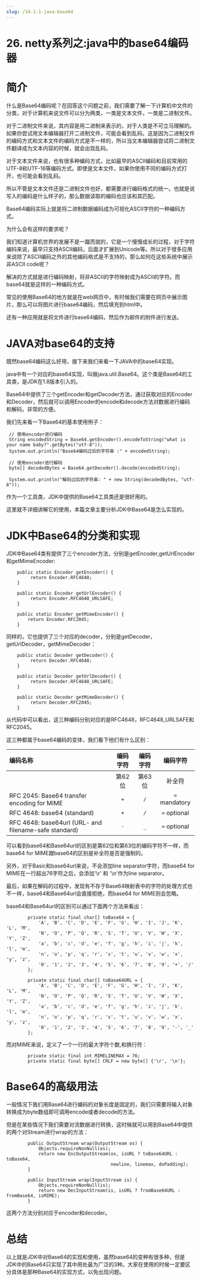 ```yaml
---
slug: /14-1-1-java-base64
---
```


# 26. netty系列之:java中的base64编码器



# 简介

什么是Base64编码呢？在回答这个问题之前，我们需要了解一下计算机中文件的分类，对于计算机来说文件可以分为两类，一类是文本文件，一类是二进制文件。

对于二进制文件来说，其内容是用二进制来表示的，对于人类是不可立马理解的。如果你尝试用文本编辑器打开二进制文件，可能会看到乱码。这是因为二进制文件的编码方式和文本文件的编码方式是不一样的，所以当文本编辑器尝试将二进制文件翻译成为文本内容的时候，就会出现乱码。

对于文本文件来说，也有很多种编码方式，比如最早的ASCII编码和目前常用的UTF-8和UTF-16等编码方式。即使是文本文件，如果你使用不同的编码方式打开，也可能会看到乱码。

所以不管是文本文件还是二进制文件也好，都需要进行编码格式的统一。也就是说写入的编码是什么样子的，那么数据读取的编码也应该和其匹配。

Base64编码实际上就是将二进制数据编码成为可视化ASCII字符的一种编码方式。

为什么会有这样的要求呢？

我们知道计算机世界的发展不是一蹴而就的，它是一个慢慢成长的过程，对于字符编码来说，最早只支持ASCII编码，后面才扩展到Unicode等。所以对于很多应用来说除了ASCII编码之外的其他编码格式是不支持的，那么如何在这些系统中展示非ASCII code呢？

解决的方式就是进行编码映射，将非ASCII的字符映射成为ASCII的字符。而base64就是这样的一种编码方式。

常见的使用Base64的地方就是在web网页中，有时候我们需要在网页中展示图片，那么可以将图片进行base64编码，然后填充到html中。

还有一种应用就是将文件进行base64编码，然后作为邮件的附件进行发送。

# JAVA对base64的支持

既然base64编码这么好用，接下来我们来看一下JAVA中的base64实现。

java中有一个对应的base64实现，叫做java.util.Base64。这个类是Base64的工具类，是JDK在1.8版本引入的。

Base64中提供了三个getEncoder和getDecoder方法，通过获取对应的Encoder和Decoder，然后就可以调用Encoder的encode和decode方法对数据进行编码和解码，非常的方便。

我们先来看一下Base64的基本使用例子：

```
 // 使用encoder进行编码
 String encodedString = Base64.getEncoder().encodeToString("what is your name baby?".getBytes("utf-8"));
 System.out.println("Base64编码过后的字符串 :" + encodedString);

 // 使用encoder进行解码
 byte[] decodedBytes = Base64.getDecoder().decode(encodedString);

 System.out.println("解码过后的字符串: " + new String(decodedBytes, "utf-8"));
```

作为一个工具类，JDK中提供的Base64工具类还是很好用的。

这里就不详细讲解它的使用，本篇文章主要分析JDK中Base64是怎么实现的。

# JDK中Base64的分类和实现

JDK中Base64类有提供了三个encoder方法，分别是getEncoder,getUrlEncoder和getMimeEncoder:

```
    public static Encoder getEncoder() {
         return Encoder.RFC4648;
    }

    public static Encoder getUrlEncoder() {
         return Encoder.RFC4648_URLSAFE;
    }

    public static Encoder getMimeEncoder() {
        return Encoder.RFC2045;
    }
```

同样的，它也提供了三个对应的decoder，分别是getDecoder，getUrlDecoder，getMimeDecoder：

```
    public static Decoder getDecoder() {
         return Decoder.RFC4648;
    }

    public static Decoder getUrlDecoder() {
         return Decoder.RFC4648_URLSAFE;
    }

    public static Decoder getMimeDecoder() {
         return Decoder.RFC2045;
    }
```

从代码中可以看出，这三种编码分别对应的是RFC4648，RFC4648_URLSAFE和RFC2045。

这三种都属于base64编码的变体，我们看下他们有什么区别：

| 编码名称                                                | 编码字符 | 编码字符 |   编码字符    |
| :------------------------------------------------------ | :------: | :------: | :-----------: |
|                                                         |  第62位  |  第63位  |    补全符     |
| RFC 2045: Base64 transfer encoding for MIME             |   `+`    |   `/`    | `=` mandatory |
| RFC 4648: base64 (standard)                             |   `+`    |   `/`    | `=` optional  |
| RFC 4648: base64url (URL- and filename-safe standard)   |   `-`    |   `_`    | `=` optional  |

可以看到base64和Base64url的区别是第62位和第63位的编码字符不一样，而base64 for MIME跟base64的区别是补全符是否是强制的。

另外，对于Basic和base64url来说，不会添加line separator字符，而base64 for MIME在一行超出76字符之后，会添加'\r' 和 '\n'作为line separator。

最后，如果在解码的过程中，发现有不存于Base64映射表中的字符的处理方式也不一样，base64和Base64url会直接拒绝，而base64 for MIME则会忽略。

base64和Base64url的区别可以通过下面两个方法来看出：

```
        private static final char[] toBase64 = {
            'A', 'B', 'C', 'D', 'E', 'F', 'G', 'H', 'I', 'J', 'K', 'L', 'M',
            'N', 'O', 'P', 'Q', 'R', 'S', 'T', 'U', 'V', 'W', 'X', 'Y', 'Z',
            'a', 'b', 'c', 'd', 'e', 'f', 'g', 'h', 'i', 'j', 'k', 'l', 'm',
            'n', 'o', 'p', 'q', 'r', 's', 't', 'u', 'v', 'w', 'x', 'y', 'z',
            '0', '1', '2', '3', '4', '5', '6', '7', '8', '9', '+', '/'
        };
```

```
        private static final char[] toBase64URL = {
            'A', 'B', 'C', 'D', 'E', 'F', 'G', 'H', 'I', 'J', 'K', 'L', 'M',
            'N', 'O', 'P', 'Q', 'R', 'S', 'T', 'U', 'V', 'W', 'X', 'Y', 'Z',
            'a', 'b', 'c', 'd', 'e', 'f', 'g', 'h', 'i', 'j', 'k', 'l', 'm',
            'n', 'o', 'p', 'q', 'r', 's', 't', 'u', 'v', 'w', 'x', 'y', 'z',
            '0', '1', '2', '3', '4', '5', '6', '7', '8', '9', '-', '_'
        };
```

而对MIME来说，定义了一个一行的最大字符个数,和换行符：

```
        private static final int MIMELINEMAX = 76;
        private static final byte[] CRLF = new byte[] {'\r', '\n'};
```

# Base64的高级用法

一般情况下我们用Base64进行编码的对象长度是固定的，我们只需要将输入对象转换成为byte数组即可调用encode或者decode的方法。

但是在某些情况下我们需要对流数据进行转换，这时候就可以用到Base64中提供的两个对Stream进行wrap的方法：

```
        public OutputStream wrap(OutputStream os) {
            Objects.requireNonNull(os);
            return new EncOutputStream(os, isURL ? toBase64URL : toBase64,
                                       newline, linemax, doPadding);
        }
```

```
        public InputStream wrap(InputStream is) {
            Objects.requireNonNull(is);
            return new DecInputStream(is, isURL ? fromBase64URL : fromBase64, isMIME);
        }
```

这两个方法分别对应于encoder和decoder。

# 总结

以上就是JDK中对Base64的实现和使用，虽然base64的变种有很多种，但是JDK中的Base64只实现了其中用处最为广泛的3种。大家在使用的时候一定要区分具体是那种Base64的实现方式，以免出现问题。




